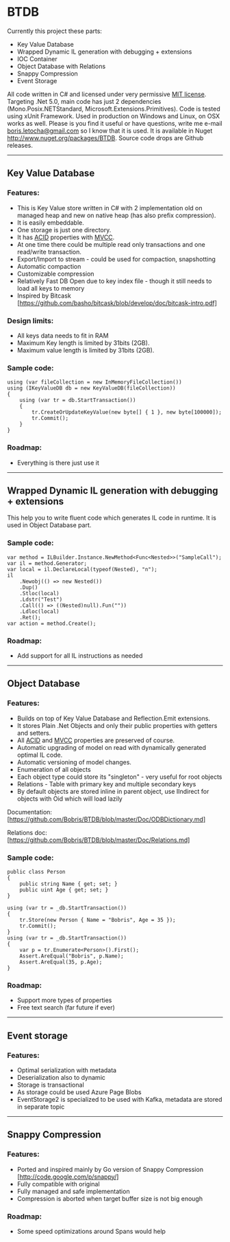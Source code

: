 # BTDB

Currently this project these parts:

- Key Value Database
- Wrapped Dynamic IL generation with debugging + extensions
- IOC Container
- Object Database with Relations
- Snappy Compression
- Event Storage

All code written in C# and licensed under very permissive [MIT license](http://www.opensource.org/licenses/mit-license.html). Targeting .Net 5.0, main code has just 2 dependencies (Mono.Posix.NETStandard, Microsoft.Extensions.Primitives). Code is tested using xUnit Framework. Used in production on Windows and Linux, on OSX works as well.
Please is you find it useful or have questions, write me e-mail <boris.letocha@gmail.com> so I know that it is used.
It is available in Nuget <http://www.nuget.org/packages/BTDB>. Source code drops are Github releases.

---

## Key Value Database

### Features:

- This is Key Value store written in C# with 2 implementation old on managed heap and new on native heap (has also prefix compression).
- It is easily embeddable.
- One storage is just one directory.
- It has [ACID] properties with [MVCC].
- At one time there could be multiple read only transactions and one read/write transaction.
- Export/Import to stream - could be used for compaction, snapshotting
- Automatic compaction
- Customizable compression
- Relatively Fast DB Open due to key index file - though it still needs to load all keys to memory
- Inspired by Bitcask [https://github.com/basho/bitcask/blob/develop/doc/bitcask-intro.pdf]

### Design limits:

- All keys data needs to fit in RAM
- Maximum Key length is limited by 31bits (2GB).
- Maximum value length is limited by 31bits (2GB).

### Sample code:

    using (var fileCollection = new InMemoryFileCollection())
    using (IKeyValueDB db = new KeyValueDB(fileCollection))
    {
        using (var tr = db.StartTransaction())
        {
            tr.CreateOrUpdateKeyValue(new byte[] { 1 }, new byte[100000]);
            tr.Commit();
        }
    }

### Roadmap:

- Everything is there just use it

---

## Wrapped Dynamic IL generation with debugging + extensions

This help you to write fluent code which generates IL code in runtime. It is used in Object Database part.

### Sample code:

    var method = ILBuilder.Instance.NewMethod<Func<Nested>>("SampleCall");
    var il = method.Generator;
    var local = il.DeclareLocal(typeof(Nested), "n");
    il
        .Newobj(() => new Nested())
        .Dup()
        .Stloc(local)
        .Ldstr("Test")
        .Call(() => ((Nested)null).Fun(""))
        .Ldloc(local)
        .Ret();
    var action = method.Create();

### Roadmap:

- Add support for all IL instructions as needed

---

## Object Database

### Features:

- Builds on top of Key Value Database and Reflection.Emit extensions.
- It stores Plain .Net Objects and only their public properties with getters and setters.
- All [ACID] and [MVCC] properties are preserved of course.
- Automatic upgrading of model on read with dynamically generated optimal IL code.
- Automatic versioning of model changes.
- Enumeration of all objects
- Each object type could store its "singleton" - very useful for root objects
- Relations - Table with primary key and multiple secondary keys
- By default objects are stored inline in parent object, use IIndirect for objects with Oid which will load lazily

Documentation: [https://github.com/Bobris/BTDB/blob/master/Doc/ODBDictionary.md]

Relations doc: [https://github.com/Bobris/BTDB/blob/master/Doc/Relations.md]

### Sample code:

    public class Person
    {
        public string Name { get; set; }
        public uint Age { get; set; }
    }

    using (var tr = _db.StartTransaction())
    {
        tr.Store(new Person { Name = "Bobris", Age = 35 });
        tr.Commit();
    }
    using (var tr = _db.StartTransaction())
    {
        var p = tr.Enumerate<Person>().First();
        Assert.AreEqual("Bobris", p.Name);
        Assert.AreEqual(35, p.Age);
    }

### Roadmap:

- Support more types of properties
- Free text search (far future if ever)

---

## Event storage

### Features:

- Optimal serialization with metadata
- Deserialization also to dynamic
- Storage is transactional
- As storage could be used Azure Page Blobs
- EventStorage2 is specialized to be used with Kafka, metadata are stored in separate topic

---

## Snappy Compression

### Features:

- Ported and inspired mainly by Go version of Snappy Compression [http://code.google.com/p/snappy/]
- Fully compatible with original
- Fully managed and safe implementation
- Compression is aborted when target buffer size is not big enough

### Roadmap:

- Some speed optimizations around Spans would help

[acid]: http://en.wikipedia.org/wiki/ACID
[mvcc]: http://en.wikipedia.org/wiki/Multiversion_concurrency_control
